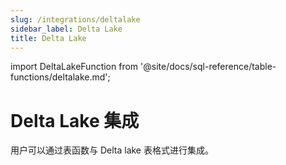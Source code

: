 ```yaml
---
slug: /integrations/deltalake
sidebar_label: Delta Lake
title: Delta Lake
---
```


import DeltaLakeFunction from '@site/docs/sql-reference/table-functions/deltalake.md';


# Delta Lake 集成

用户可以通过表函数与 Delta lake 表格式进行集成。

<DeltaLakeFunction/>
